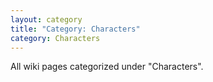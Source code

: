 ```yaml
---
layout: category
title: "Category: Characters"
category: Characters
---
```

All wiki pages categorized under "Characters".